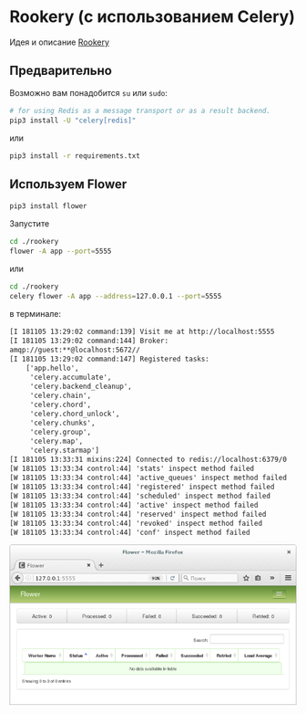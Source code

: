 # Rookery (с использованием Celery)

Идея и описание [Rookery](https://github.com/BorisPlus/otus_webpython_020_021)

## Предварительно

Возможно вам понадобится `su` или `sudo`:

```bash 
# for using Redis as a message transport or as a result backend.
pip3 install -U "celery[redis]" 	
```

или

```bash
pip3 install -r requirements.txt 
```

## Используем Flower

```bash 
pip3 install flower
```

Запустите

```bash
cd ./rookery
flower -A app --port=5555
```

или

```bash
cd ./rookery
celery flower -A app --address=127.0.0.1 --port=5555

```

в терминале:

```text
[I 181105 13:29:02 command:139] Visit me at http://localhost:5555
[I 181105 13:29:02 command:144] Broker: amqp://guest:**@localhost:5672//
[I 181105 13:29:02 command:147] Registered tasks: 
    ['app.hello',
     'celery.accumulate',
     'celery.backend_cleanup',
     'celery.chain',
     'celery.chord',
     'celery.chord_unlock',
     'celery.chunks',
     'celery.group',
     'celery.map',
     'celery.starmap']
[I 181105 13:33:31 mixins:224] Connected to redis://localhost:6379/0
[W 181105 13:33:34 control:44] 'stats' inspect method failed
[W 181105 13:33:34 control:44] 'active_queues' inspect method failed
[W 181105 13:33:34 control:44] 'registered' inspect method failed
[W 181105 13:33:34 control:44] 'scheduled' inspect method failed
[W 181105 13:33:34 control:44] 'active' inspect method failed
[W 181105 13:33:34 control:44] 'reserved' inspect method failed
[W 181105 13:33:34 control:44] 'revoked' inspect method failed
[W 181105 13:33:34 control:44] 'conf' inspect method failed
```

![flower_empty.png](README.files/img/screenshots/flower_empty.png)


